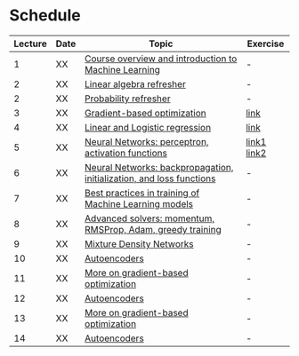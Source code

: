 # Schedule

| Lecture | Date | Topic                                                                           | Exercise |
|---------|------|---------------------------------------------------------------------------------|----------|
| 1       | XX   | [Course overview and introduction to Machine Learning](lectures/01_intro.md)     | -        |
| 2       | XX   | [Linear algebra refresher](lectures/02_linalg.md)                                | -        |
| 2       | XX   | [Probability refresher](lectures/02_prob.md)                                     | -        | 
| 3       | XX   | [Gradient-based optimization](lectures/03_gradopt.md)                            | [link](https://github.com/DIG-Kaust/MLgeoscience/blob/main/labs/notebooks/VisualOptimization/1_VisualOptimization.ipynb) |
| 4       | XX   | [Linear and Logistic regression](lectures/04_linreg.md)                           | [link](https://github.com/DIG-Kaust/MLgeoscience/blob/main/labs/notebooks/BasicTorch/2_BasicPytorch.ipynb) |
| 5       | XX   | [Neural Networks: perceptron, activation functions](lectures/05_nn.md)             | [link1](https://github.com/DIG-Kaust/MLgeoscience/blob/main/labs/notebooks/BasicTorch/2_BasicPytorch.ipynb) [link2](https://github.com/DIG-Kaust/MLgeoscience/blob/main/labs/notebooks/LearningFunction/LearningFunction.ipynb)      | 
| 6       | XX   | [Neural Networks: backpropagation, initialization, and loss functions](lectures/06_nn.md) | -        | 
| 7       | XX   | [Best practices in training of Machine Learning models](lectures/07_bestpractice.md)             | -        | 
| 8       | XX   | [Advanced solvers: momentum, RMSProp, Adam, greedy training](lectures/08_gradopt1.md)                                       | -        | 
| 9       | XX   | [Mixture Density Networks](lectures/XX.md)                  | -        | 
| 10      | XX   | [Autoencoders](lectures/4_autoencoder.md)                                       | -        | 
| 11      | XX   | [More on gradient-based optimization](lectures/08_gradopt1.md)                  | -        | 
| 12      | XX   | [Autoencoders](lectures/4_autoencoder.md)                                       | -        | 
| 13      | XX   | [More on gradient-based optimization](lectures/08_gradopt1.md)                  | -        | 
| 14      | XX   | [Autoencoders](lectures/4_autoencoder.md)                                       | -        | 
